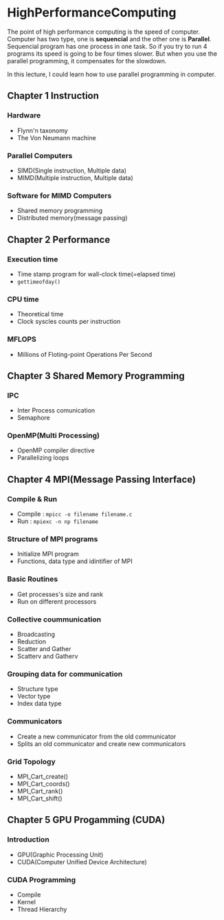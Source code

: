 # HighPerformanceComputing

The point of high performance computing is the speed of computer. Computer has two type, one is **sequencial** and the other one is **Parallel**. Sequencial program has one process in one task. So if you try to run 4 programs its speed is going to be four times slower. But when you use the parallel programming, it compensates for the slowdown.

In this lecture, I could learn how to use parallel programming in computer.

## Chapter 1 Instruction

### Hardware
- Flynn'n taxonomy
- The Von Neumann machine

### Parallel Computers
- SIMD(Single instruction, Multiple data)
- MIMD(Multiple instruction, Multiple data)

### Software for MIMD Computers
- Shared memory programming
- Distributed memory(message passing)

## Chapter 2 Performance

### Execution time
- Time stamp program for wall-clock time(=elapsed time)
- `gettimeofday()`

### CPU time
- Theoretical time
- Clock syscles counts per instruction

### MFLOPS
- Millions of Floting-point Operations Per Second

## Chapter 3 Shared Memory Programming

### IPC
- Inter Process comunication
- Semaphore

### OpenMP(Multi Processing)
- OpenMP compiler directive
- Parallelizing loops

## Chapter 4 MPI(Message Passing Interface)

### Compile & Run
- Compile : `mpicc -o filename filename.c`
- Run : `mpiexc -n np filename`

### Structure of MPI programs
- Initialize MPI program
- Functions, data type and idintifier of MPI

### Basic Routines
- Get processes's size and rank
- Run on different processors

### Collective coummunication
- Broadcasting
- Reduction
- Scatter and Gather
- Scatterv and Gatherv

### Grouping data for communication
- Structure type
- Vector type
- Index data type

### Communicators
- Create a new communicator from the old communicator
- Splits an old communicator and create new communicators

### Grid Topology
- MPI_Cart_create()
- MPI_Cart_coords()
- MPI_Cart_rank()
- MPI_Cart_shift()

## Chapter 5 GPU Progamming (CUDA)

### Introduction
- GPU(Graphic Processing Unit)
- CUDA(Computer Unified Device Architecture)

### CUDA Programming
- Compile
- Kernel
- Thread Hierarchy
